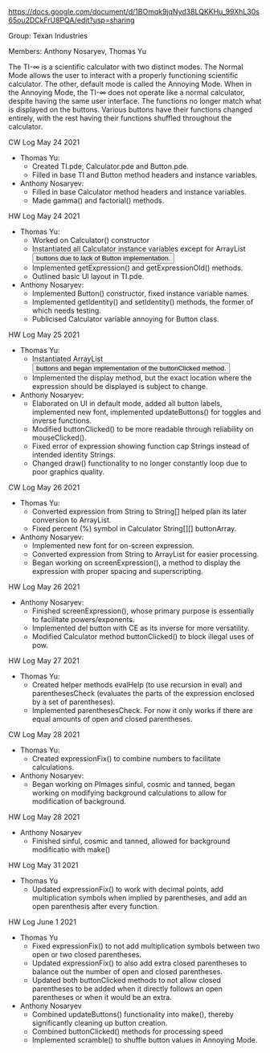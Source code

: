 https://docs.google.com/document/d/1BOmqk9jqNyd38LQKKHu_99XhL30s65ou2DCkFrU8PQA/edit?usp=sharing

Group: Texan Industries

Members: Anthony Nosaryev, Thomas Yu
	
The TI-∞ is a scientific calculator with two distinct modes. The Normal Mode allows the user to interact with a properly functioning scientific calculator. The other, default mode is called the Annoying Mode. When in the Annoying Mode, the TI-∞ does not operate like a normal calculator, despite having the same user interface. The functions no longer match what is displayed on the buttons. Various buttons have their functions changed entirely, with the rest having their functions shuffled throughout the calculator. 

CW Log May 24 2021
- Thomas Yu:
	- Created TI.pde, Calculator.pde and Button.pde.
	- Filled in base TI and Button method headers and instance variables. 
- Anthony Nosaryev: 
	- Filled in base Calculator method headers and instance variables.
	- Made gamma() and factorial() methods.

HW Log May 24 2021
- Thomas Yu:
	- Worked on Calculator() constructor
	- Instantiated all Calculator instance variables except for ArrayList<Button> buttons due to lack of Button implementation.
	- Implemented getExpression() and getExpressionOld() methods.
	- Outlined basic UI layout in TI.pde.
- Anthony Nosaryev:
	- Implemented Button() constructor, fixed instance variable names.
	- Implemented getIdentity() and setIdentity() methods, the former of which needs testing.
	- Publicised Calculator variable annoying for Button class.

HW Log May 25 2021
- Thomas Yu:
	- Instantiated ArrayList<Button> buttons and began implementation of the buttonClicked method.
	- Implemented the display method, but the exact location where the expression should be displayed is subject to change.
- Anthony Nosaryev:
	- Elaborated on UI in default mode, added all button labels, implemented new font, implemented updateButtons() for toggles and inverse functions.
	- Modified buttonClicked() to be more readable through reliability on mouseClicked().
	- Fixed error of expression showing function cap Strings instead of intended identity Strings.
	- Changed draw() functionality to no longer constantly loop due to poor graphics quality.

CW Log May 26 2021
- Thomas Yu:
	- Converted expression from String to String[] helped plan its later conversion to ArrayList<String>.
	- Fixed percent (%) symbol in Calculator String[][] buttonArray.
- Anthony Nosaryev:
	- Implemented new font for on-screen expression.
	- Converted expression from String to ArrayList<String> for easier processing.
	- Began working on screenExpression(), a method to display the expression with proper spacing and superscripting.
	
HW Log May 26 2021
- Anthony Nosaryev:
	- Finished screenExpression(), whose primary purpose is essentially to facilitate powers/exponents.
	- Implemented del button with CE as its inverse for more versatility.
	- Modified Calculator method buttonClicked() to block illegal uses of pow.

HW Log May 27 2021
- Thomas Yu:
	- Created helper methods evalHelp (to use recursion in eval) and parenthesesCheck (evaluates the parts of the expression enclosed by a set of parentheses).
	- Implemented parenthesesCheck. For now it only works if there are equal amounts of open and closed parentheses. 

CW Log May 28 2021
- Thomas Yu:
	- Created expressionFix() to combine numbers to facilitate calculations.
- Anthony Nosaryev:
	- Began working on PImages sinful, cosmic and tanned, began working on modifying background calculations to allow for modification of background.

HW Log May 28 2021
- Anthony Nosaryev
	- Finished sinful, cosmic and tanned, allowed for background modificatio with make()

HW Log May 31 2021
- Thomas Yu
	- Updated expressionFix() to work with decimal points, add multiplication symbols when implied by parentheses, and add an open parenthesis after every function.
	
HW Log June 1 2021
- Thomas Yu
	- Fixed expressionFix() to not add multiplication symbols between two open or two closed parentheses. 
	- Updated expressionFix() to also add extra closed parentheses to balance out the number of open and closed parentheses.
	- Updated both buttonClicked methods to not allow closed parentheses to be added when it directly follows an open parentheses or when it would be an extra.
- Anthony Nosaryev
	- Combined updateButtons() functionality into make(), thereby significantly cleaning up button creation.
	- Combined buttonClicked() methods for processing speed
	- Implemented scramble() to shuffle button values in Annoying Mode.
